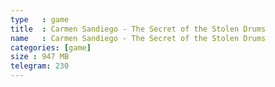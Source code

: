 ```yaml
---
type   : game
title  : Carmen Sandiego - The Secret of the Stolen Drums
name   : Carmen Sandiego - The Secret of the Stolen Drums
categories: [game]
size : 947 MB
telegram: 230
---
```



